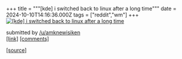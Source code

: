 +++
title = """[kde] i switched back to linux after a long time"""
date = 2024-10-10T14:16:36.000Z
tags = ["reddit","wm"]
+++
[![[kde] i switched back to linux after a long time ](https://preview.redd.it/atqxdb19txtd1.png?width=640&crop=smart&auto=webp&s=6eb3c6e0003351a257d8c309078197358925915b "[kde] i switched back to linux after a long time ")](https://www.reddit.com/r/unixporn/comments/1g0jufr/kde_i_switched_back_to_linux_after_a_long_time/)

submitted by [/u/amknewisiken](https://www.reddit.com/user/amknewisiken)  
[\[link\]](https://i.redd.it/atqxdb19txtd1.png) [\[comments\]](https://www.reddit.com/r/unixporn/comments/1g0jufr/kde_i_switched_back_to_linux_after_a_long_time/)

[[source]](https://www.reddit.com/r/unixporn/comments/1g0jufr/kde_i_switched_back_to_linux_after_a_long_time/)

